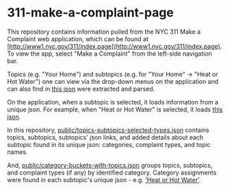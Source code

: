 # 311-make-a-complaint-page

This repository contains information pulled from the NYC 311 Make a Complaint web application, which can be found at [http://www1.nyc.gov/311/index.page](http://www1.nyc.gov/311/index.page).  To view the app, select "Make a Complaint" from the left-side navigation bar.

Topics (e.g. "Your Home") and subtopics (e.g. for "Your Home" -> "Heat or Hot Water") one can view via the drop-down menus on the application and can also find in [this json](http://www1.nyc.gov/311_contentapi/booker.json) were extracted and parsed.  

On the application, when a subtopic is selected, it loads information from a unique json.  For example, when "Heat or Hot Water" is selected, it loads [this json](http://www1.nyc.gov/311_contentapi/services/20090318-D7301A3A-13C9-11DE-B3B8-E2470D3B2251.json). 

In this repository, [public/topics-subtopics-selected-types.json](https://github.com/fma2/311-make-a-complaint-page/blob/master/public/topics-subtopics-selected-types.json) contains topics, subtopics, subtopics' json links, and added details about each subtopic found in its unique json: categories, complaint types, and topic names.

And, [public/category-buckets-with-topics.json](https://github.com/fma2/311-make-a-complaint-page/blob/master/public/category-buckets-with-topics.json) groups topics, subtopics, and complaint types (if any) by identified category.  Category assignments were found in each subtopic's unique json - e.g. ['Heat or Hot Water'](http://www1.nyc.gov/311_contentapi/services/20090318-D7301A3A-13C9-11DE-B3B8-E2470D3B2251.json).